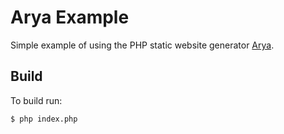 # Arya Example

Simple example of using the PHP static website generator [Arya](https://github.com/rayrutjes/arya).

## Build

To build run:
```
$ php index.php
```
